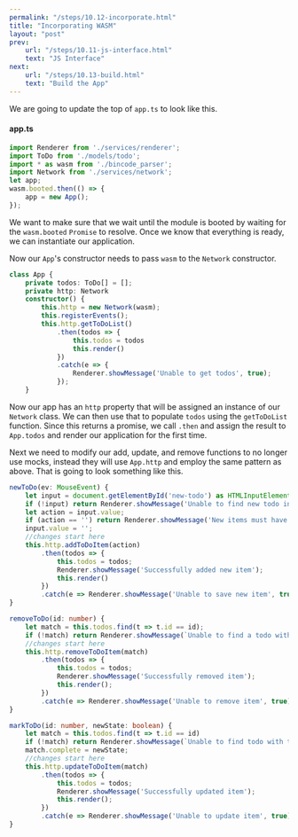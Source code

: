```yaml
---
permalink: "/steps/10.12-incorporate.html"
title: "Incorporating WASM"
layout: "post"
prev: 
    url: "/steps/10.11-js-interface.html"
    text: "JS Interface"
next:
    url: "/steps/10.13-build.html"
    text: "Build the App"
---
```

<div class="explain">
We are going to update the top of <code>app.ts</code> to look like this.
</div>

#### app.ts
```ts
import Renderer from './services/renderer';
import ToDo from './models/todo';
import * as wasm from './bincode_parser';
import Network from './services/network';
let app;
wasm.booted.then(() => {
    app = new App();
});
```
<div class="explain">
<p>We want to make sure that we wait until the module is booted by waiting for the <code>wasm.booted</code> <code>Promise</code> to resolve. Once we know that everything is ready, we can instantiate our application.</p>
<p>Now our <code>App</code>'s constructor needs to pass <code>wasm</code> to the <code>Network</code> constructor.</p>
</div>

```ts
class App {
    private todos: ToDo[] = [];
    private http: Network
    constructor() {
        this.http = new Network(wasm);
        this.registerEvents();
        this.http.getToDoList()
            .then(todos => {
                this.todos = todos
                this.render()
            })
            .catch(e => {
                Renderer.showMessage('Unable to get todos', true);
            });
    }
```
<div class="explain">
<p>Now our app has an <code>http</code> property that will be assigned an instance of our <code>Network</code> class. We can then use that to populate <code>todos</code> using the <code>getToDoList</code> function. Since this returns a promise, we call <code>.then</code> and assign the result to <code>App.todos</code> and render our application for the first time.</p>
<p>Next we need to modify our add, update, and remove functions to no longer use mocks, instead they will use <code>App.http</code> and employ the same pattern as above. That is going to look something like this.</p>
</div>

```ts
newToDo(ev: MouseEvent) {
    let input = document.getElementById('new-todo') as HTMLInputElement;
    if (!input) return Renderer.showMessage('Unable to find new todo input', true);
    let action = input.value;
    if (action == '') return Renderer.showMessage('New items must have an action', true);
    input.value = '';
    //changes start here
    this.http.addToDoItem(action)
        .then(todos => {
            this.todos = todos;
            Renderer.showMessage('Successfully added new item');
            this.render()
        })
        .catch(e => Renderer.showMessage('Unable to save new item', true));
}

removeToDo(id: number) {
    let match = this.todos.find(t => t.id == id);
    if (!match) return Renderer.showMessage(`Unable to find a todo with the id ${id}`, true);
    //changes start here
    this.http.removeToDoItem(match)
        .then(todos => {
            this.todos = todos;
            Renderer.showMessage('Successfully removed item');
            this.render();
        })
        .catch(e => Renderer.showMessage('Unable to remove item', true));
}

markToDo(id: number, newState: boolean) {
    let match = this.todos.find(t => t.id == id)
    if (!match) return Renderer.showMessage(`Unable to find todo with the id ${id}`, true);
    match.complete = newState;
    //changes start here
    this.http.updateToDoItem(match)
        .then(todos => {
            this.todos = todos;
            Renderer.showMessage('Successfully updated item');
            this.render();
        })
        .catch(e => Renderer.showMessage('Unable to update item', true));
}
```